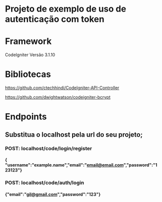 # Projeto de exemplo de uso de autenticação com token

# Framework
CodeIgniter Versão 3.1.10

# Bibliotecas

https://github.com/ctechhindi/CodeIgniter-API-Controller

https://github.com/dwightwatson/codeigniter-bcrypt


# Endpoints

## Substitua o localhost pela url do seu projeto;

### POST: localhost/code/login/register
#### { "username":"example.name","email":"email@email.com","password":"123123"}

### POST: localhost/code/auth/login
#### {"email":"gil@gmail.com","password":"123"}

